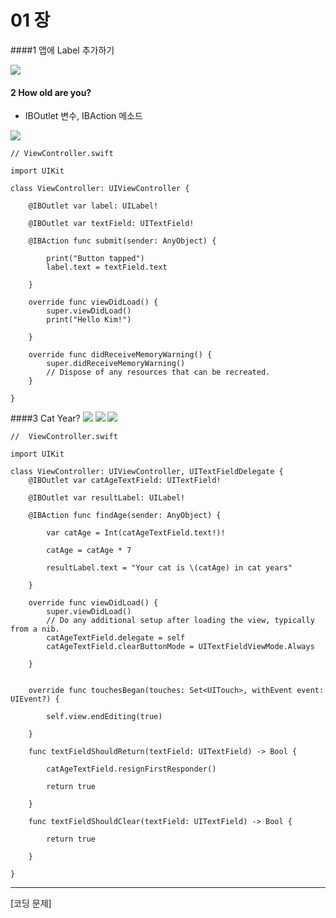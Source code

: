 # 01 장

####1 앱에 Label 추가하기

![](1_1.png)

 
#### 2 How old are you? 


* IBOutlet 변수, IBAction 메소드



![](2_1.png)

    // ViewController.swift
    
    import UIKit
    
    class ViewController: UIViewController {
        
        @IBOutlet var label: UILabel!
        
        @IBOutlet var textField: UITextField!
    
        @IBAction func submit(sender: AnyObject) {
            
            print("Button tapped")
            label.text = textField.text
            
        }
        
        override func viewDidLoad() {
            super.viewDidLoad()
            print("Hello Kim!")
            
        }
    
        override func didReceiveMemoryWarning() {
            super.didReceiveMemoryWarning()
            // Dispose of any resources that can be recreated.
        }
    
    }


####3 Cat Year?
![](cat_year_1_1.png)
![](cat_year_2_1.png)
![](cat_year_3_1.png)

    //  ViewController.swift
    
    import UIKit
    
    class ViewController: UIViewController, UITextFieldDelegate {
        @IBOutlet var catAgeTextField: UITextField!
        
        @IBOutlet var resultLabel: UILabel!
        
        @IBAction func findAge(sender: AnyObject) { 
            
            var catAge = Int(catAgeTextField.text!)!
        
            catAge = catAge * 7
            
            resultLabel.text = "Your cat is \(catAge) in cat years"
            
        }
        
        override func viewDidLoad() {
            super.viewDidLoad()
            // Do any additional setup after loading the view, typically from a nib.
            catAgeTextField.delegate = self
            catAgeTextField.clearButtonMode = UITextFieldViewMode.Always
            
        }
    
        
        override func touchesBegan(touches: Set<UITouch>, withEvent event: UIEvent?) {
            
            self.view.endEditing(true)
            
        }
        
        func textFieldShouldReturn(textField: UITextField) -> Bool {
            
            catAgeTextField.resignFirstResponder()
            
            return true
            
        }
        
        func textFieldShouldClear(textField: UITextField) -> Bool {
            
            return true
            
        }
    
    }


---

[코딩 문제]




